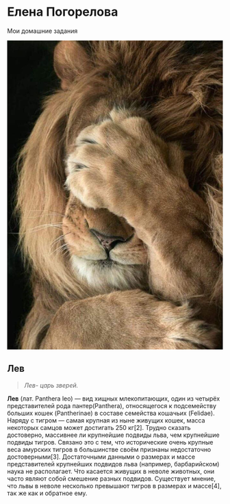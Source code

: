 # Елена Погорелова

Мои домашние задания


![фотография льва](kartinky/82419361_2501648406627728_9168771410405883904_n.jpg "Стеснительный лев")




## Лев


> *Лев- царь зверей.*


**Лев** (лат. Panthera leo) — вид хищных млекопитающих, один из четырёх представителей рода пантер(Panthera), относящегося к подсемейству больших кошек (Pantherinae) в составе семейства кошачьих (Felidae). Наряду с тигром — самая крупная из ныне живущих кошек, масса некоторых самцов может достигать 250 кг[2]. Трудно сказать достоверно, массивнее ли крупнейшие подвиды льва, чем крупнейшие подвиды тигров. Связано это с тем, что исторические очень крупные веса амурских тигров в большинстве своём признаны недостаточно достоверными[3]. Достаточными данными о размерах и массе представителей крупнейших подвидов льва (например, барбарийском) наука не располагает. Что касается живущих в неволе животных, они часто являют собой смешение разных подвидов. Существует мнение, что львы в неволе несколько превышают тигров в размерах и массе[4], так же как и обратное ему.

[1]: https://commons.wikimedia.org/wiki/File:Lion_waiting_in_Namibia.jpg?uselang=ru
